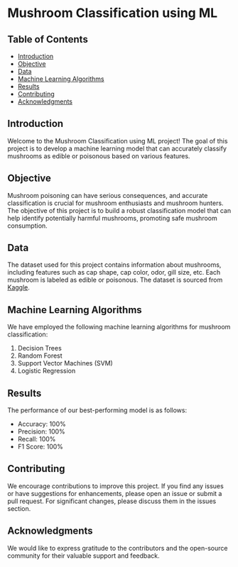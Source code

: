 
# Mushroom Classification using ML


## Table of Contents

- [Introduction](#introduction)
- [Objective](#objective)
- [Data](#data)
- [Machine Learning Algorithms](#machine-learning-algorithms)
- [Results](#results)
- [Contributing](#contributing)
- [Acknowledgments](#acknowledgments)

## Introduction

Welcome to the Mushroom Classification using ML project! The goal of this project is to develop a machine learning model that can accurately classify mushrooms as edible or poisonous based on various features.

## Objective

Mushroom poisoning can have serious consequences, and accurate classification is crucial for mushroom enthusiasts and mushroom hunters. The objective of this project is to build a robust classification model that can help identify potentially harmful mushrooms, promoting safe mushroom consumption.

## Data

The dataset used for this project contains information about mushrooms, including features such as cap shape, cap color, odor, gill size, etc. Each mushroom is labeled as edible or poisonous. The dataset is sourced from [Kaggle](https://www.kaggle.com/datasets/uciml/mushroom-classification).



## Machine Learning Algorithms

We have employed the following machine learning algorithms for mushroom classification:

1. Decision Trees
2. Random Forest 
3. Support Vector Machines (SVM)
4.  Logistic Regression

## Results

The performance of our best-performing model is as follows:

- Accuracy: 100%
- Precision: 100%
- Recall: 100%
- F1 Score: 100%

## Contributing

We encourage contributions to improve this project. If you find any issues or have suggestions for enhancements, please open an issue or submit a pull request. For significant changes, please discuss them in the issues section.


## Acknowledgments

We would like to express gratitude to the contributors and the open-source community for their valuable support and feedback.

